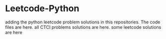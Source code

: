 # Leetcode-Python
adding the python leetcode problem solutions in this repositories. 
The code files are here.
all CTCI problems solutions are here.
some leetcode solutions are here

















































































































































































































































































































































































































































































































































































































































































































































































































































































































































































































































